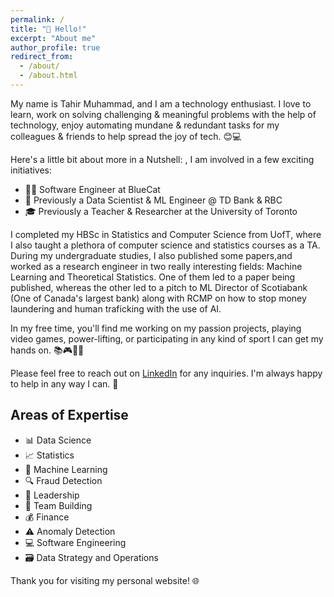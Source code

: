```yaml
---
permalink: /
title: "👋 Hello!"
excerpt: "About me"
author_profile: true
redirect_from: 
  - /about/
  - /about.html
---
```


My name is Tahir Muhammad, and I am a technology enthusiast. I love to learn, work on solving challenging & meaningful problems with the help of technology, enjoy automating mundane & redundant tasks for my colleagues & friends to help spread the joy of tech. 😊💻

Here's a little bit about more in a Nutshell: , I am involved in a few exciting initiatives:

- 👨‍💻 Software Engineer at BlueCat
- 🧪 Previously a Data Scientist & ML Engineer @ TD Bank & RBC 
- 🎓 Previously a Teacher & Researcher at the University of Toronto

I completed my HBSc in Statistics and Computer Science from UofT, where I also taught a plethora of computer science and statistics courses as a TA. During my undergraduate studies, I also published some papers,and worked as a research engineer in two really interesting fields: Machine Learning and Theoretical Statistics. One of them led to a paper being published, whereas the other led to a pitch to ML Director of Scotiabank (One of Canada's largest bank) along with RCMP on how to stop money laundering and human traficking with the use of AI. 

In my free time, you'll find me working on my passion projects, playing video games, power-lifting, or participating in any kind of sport I can get my hands on. 📚🎮💪🏀

Please feel free to reach out on [LinkedIn](https://www.linkedin.com/in/tahir-muhammad-7b534016b/) for any inquiries. I'm always happy to help in any way I can. 🤝

## Areas of Expertise

- 📊 Data Science
- 📈 Statistics
- 🤖 Machine Learning
- 🔍 Fraud Detection
- 🌟 Leadership
- 🧱 Team Building
- 💰 Finance
- ⚠️ Anomaly Detection
- 💻 Software Engineering
- 🗃️ Data Strategy and Operations

Thank you for visiting my personal website! 🌐
